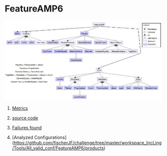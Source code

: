 # FeatureAMP6

![image](https://raw.githubusercontent.com/fischerJF/challenge/master/featureModel/FeatureAMP6.JPG)

1. [Metrics](https://github.com/fischerJF/challenge/blob/master/metrics/FeatureAMP6.csv)
 
2. [source code](https://github.com/fischerJF/challenge/tree/master/workspace_IncLing/FeatureAMP6)

3. [Failures found](https://github.com/fischerJF/challenge/blob/master/failuresFound/FeatureAmp6.csv)

4. [Analyzed Configurations] (https://github.com/fischerJF/challenge/tree/master/workspace_IncLing/Tools/All_valid_conf/FeatureAMP6/products)